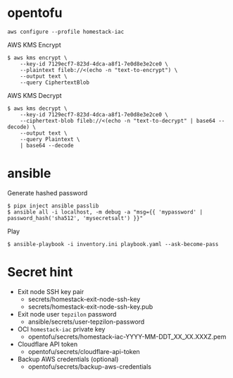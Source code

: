 # opentofu

```
aws configure --profile homestack-iac
```

AWS KMS Encrypt

```
$ aws kms encrypt \
    --key-id 7129ecf7-823d-4dca-a8f1-7e0d8e3e2ce0 \
    --plaintext fileb://<(echo -n "text-to-encrypt") \
    --output text \
    --query CiphertextBlob
```

AWS KMS Decrypt

```
$ aws kms decrypt \
    --key-id 7129ecf7-823d-4dca-a8f1-7e0d8e3e2ce0 \
    --ciphertext-blob fileb://<(echo -n "text-to-decrypt" | base64 --decode) \
    --output text \
    --query Plaintext \
    | base64 --decode
```

# ansible

Generate hashed password

```
$ pipx inject ansible passlib
$ ansible all -i localhost, -m debug -a "msg={{ 'mypassword' | password_hash('sha512', 'mysecretsalt') }}"
```

Play

```
$ ansible-playbook -i inventory.ini playbook.yaml --ask-become-pass
```

# Secret hint

- Exit node SSH key pair
  - secrets/homestack-exit-node-ssh-key
  - secrets/homestack-exit-node-ssh-key.pub
- Exit node user `tepzilon` password
  - ansible/secrets/user-tepzilon-password
- OCI `homestack-iac` private key
  - opentofu/secrets/homestack-iac-YYYY-MM-DDT_XX_XX.XXXZ.pem
- Cloudflare API token
  - opentofu/secrets/cloudflare-api-token
- Backup AWS credentials (optional)
  - opentofu/secrets/backup-aws-credentials
